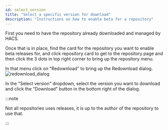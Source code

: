 ```yaml
---
id: select_version
title: "Select a specific version for download"
description: "Instructions on how to enable beta for a repository"
---
```


First you need to have the repository already downloaded and managed by HACS.

Once that is in place, find the card for the repository you want to enable beta releases for, and click repository card to get to the repository page and then click the 3 dots in top right corner to bring up the repository menu.

In that menu click on "Redownload" to bring up the Redownload dialog.
![redownload_dialog](/img/dialog/redownload.png)

In the "Select version" dropdown, select the version you want to download and click the "Download" button in the bottom right of the dialog.


:::note

Not all repositories uses releases, it is up to the author of the repository to use that.

:::

